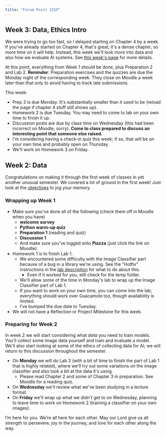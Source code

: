 ```yaml
---
title: "Forum Posts 22SP"
---
```


## Week 3: Data, Ethics Intro

We were trying to go too fast, so I delayed starting on Chapter 4 by a week. If you've already started on Chapter 4, that's great; it's a dense chapter, so more time on it will help.
Instead, this week we'll look more into data and also how we evaluate AI systems. See [this week's page](https://cs.calvin.edu/courses/cs/344/22sp/units/03models/) for more details.

At this point, everything from Week 1 should be done, plus Preparation 2 and Lab 2. **Reminder**: Preparation exercises and the quizzes are due the Monday night of the corresponding week. They close on Moodle a week later than that only to avoid having to track late submissions.

This week:

- Prep 3 is due Monday. It's substantially smaller than it used to be (reload the page if chapter 4 stuff still shows up).
- Homework 2 is due Tuesday. You may need to come to lab on your own time to finish it up.
- Discussion posts are due by class time on Wednesday (this had been incorrect on Moodle, sorry). **Come to class prepared to discuss an interesting point that someone else raised.**
- I'm considering having a check-in quiz this week; if so, that will be on your own time and probably open on Thursday.
- We'll work on Homework 3 on Friday.

## Week 2: Data

Congratulations on making it through the first week of classes in yet another unusual semester. We covered a lot of ground in the first week! Just look at the [objectives](https://cs.calvin.edu/courses/cs/344/22sp/units/01introduction/) to jog your memory.

### Wrapping up Week 1

- Make sure you've done all of the following (check them off in Moodle when you have)
  - **welcome survey**
  - **Python warm-up quiz**
  - **Preparation 1** (reading and quiz)
  - **Discussion 1**
  - And make sure you've logged onto **Piazza** (just click the link on Moodle).
- Homework 1 is to finish Lab 1.
  - We encountered some difficulty with the Image Classifier part because of a bug in a library we're using. See the "Hotfix" instructions in the [lab description](https://cs.calvin.edu/courses/cs/344/22sp/units/01introduction/lab/) for what to do about this.
    - Even if it worked for you, still check for the temp folder.
  - We'll allow some of the time in Monday's lab to wrap up the Image Classifier part of Lab 1.
  - If you want to work on your own time, you can come into the lab; everything should work over Guacamole too, though availability is limited.
  - I've bumped the due date to Tuesday.
- We will not have a Reflection or Project Milestone for this week.

### Preparing for Week 2

In week 2 we will start considering what *data* you need to train models. You'll collect some image data yourself and train and evaluate a model. We'll also start looking at some of the ethics of collecting data for AI; we will return to this discussion throughout the semester.

- On **Monday** we will do Lab 2 (with a bit of time to finish the part of Lab 1 that is highly related), where we'll try out some variations on the image classifier and also look a bit at the data it's using.
  - Please read Chapter 2 and some of Chapter 3 in preparation. See Moodle for a reading quiz.
- On **Wednesday** we'll review what we've been studying in a lecture format.
- On **Friday** we'll wrap up what we didn't get to on Wednesday, planning to leave time to work on Homework 2 (training a classifier on your own images).

I’m here for you. We’re all here for each other. May our Lord give us all strength to persevere, joy in the journey, and love for each other along the way.
